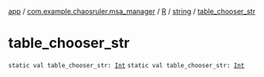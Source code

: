 [app](../../../index.md) / [com.example.chaosruler.msa_manager](../../index.md) / [R](../index.md) / [string](index.md) / [table_chooser_str](.)

# table_chooser_str

`static val table_chooser_str: `[`Int`](https://kotlinlang.org/api/latest/jvm/stdlib/kotlin/-int/index.html)
`static val table_chooser_str: `[`Int`](https://kotlinlang.org/api/latest/jvm/stdlib/kotlin/-int/index.html)